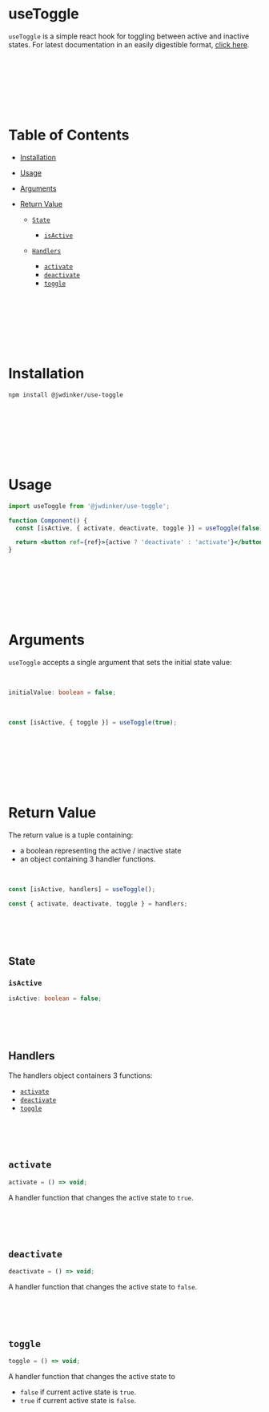 # useToggle

`useToggle` is a simple react hook for toggling between active and inactive states. For latest documentation in an easily digestible format, [click here](https://www.notion.so/dinker/useToggle-500421cf46e24d52b96156e0051a7ab7).

<br>
<br>
<br>
<br>
<br>
<br>

# Table of Contents

- [Installation](#Installation)
- [Usage](#Usage)
- [Arguments](#Arguments)
- [Return Value](#Return-Value)

  - [`State`](#State)

    - [`isActive`](#isActive)

  - [`Handlers`](#Handlers)

    - [`activate`](#activate)
    - [`deactivate`](#deactivate)
    - [`toggle`](#toggle)

<br>
<br>
<br>
<br>
<br>
<br>

# Installation

```
npm install @jwdinker/use-toggle
```

<br>
<br>
<br>
<br>
<br>
<br>

# Usage

```jsx
import useToggle from '@jwdinker/use-toggle';

function Component() {
  const [isActive, { activate, deactivate, toggle }] = useToggle(false);

  return <button ref={ref}>{active ? 'deactivate' : 'activate'}</button>;
}
```

<br>
<br>
<br>
<br>
<br>
<br>

# Arguments

`useToggle` accepts a single argument that sets the initial state value:

<br>

```ts
initialValue: boolean = false;
```

<br>

```jsx
const [isActive, { toggle }] = useToggle(true);
```

<br>
<br>
<br>
<br>
<br>
<br>

# Return Value

The return value is a tuple containing:

- a boolean representing the active / inactive state
- an object containing 3 handler functions.

<br>

```jsx
const [isActive, handlers] = useToggle();

const { activate, deactivate, toggle } = handlers;
```

<br>
<br>
<br>

## State

### `isActive`

```ts
isActive: boolean = false;
```

<br>
<br>
<br>

## Handlers

The handlers object containers 3 functions:

- [`activate`](#activate)
- [`deactivate`](#deactivate)
- [`toggle`](#togle)

<br>
<br>
<br>

## `activate`

```ts
activate = () => void;
```

A handler function that changes the active state to `true`.

<br>
<br>
<br>

## `deactivate`

```ts
deactivate = () => void;
```

A handler function that changes the active state to `false`.

<br>
<br>
<br>

## `toggle`

```ts
toggle = () => void;
```

A handler function that changes the active state to

- `false` if current active state is `true`.
- `true` if current active state is `false`.
